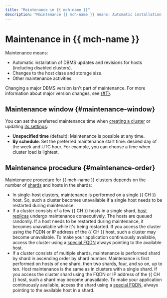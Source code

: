 ```yaml
---
title: "Maintenance in {{ mch-name }}"
description: "Maintenance {{ mch-name }} means: Automatic installation of DBMS updates and revisions for hosts (including disabled clusters). Changes to the host class and storage size. Other maintenance activities."
---
```


# Maintenance in {{ mch-name }}

Maintenance means:

* Automatic installation of DBMS updates and revisions for hosts (including disabled clusters).
* Changes to the host class and storage size.
* Other maintenance activities.

Changing a major DBMS version isn't part of maintenance. For more information about major version changes, see [{#T}](../operations/cluster-version-update.md).

## Maintenance window {#maintenance-window}

You can set the preferred maintenance time when [creating a cluster](../operations/cluster-create.md) or updating [its settings](../operations/update.md):

* **Unspecified time** (default): Maintenance is possible at any time.
* **By schedule**: Set the preferred maintenance start time: desired day of the week and UTC hour. For example, you can choose a time when cluster load is lightest.

## Maintenance procedure {#maintenance-order}

Maintenance procedure for {{ mch-name }} clusters depends on the number of [shards](sharding.md) and hosts in the shards:

* In single-host clusters, maintenance is performed on a single {{ CH }} host. So, such a cluster becomes unavailable if a single host needs to be restarted during maintenance.
* If a cluster consists of a few {{ CH }} hosts in a single shard, [host replicas](replication.md) undergo maintenance consecutively. The hosts are queued randomly. If a host needs to be restarted during maintenance, it becomes unavailable while it's being restarted. If you access the cluster using the FQDN or IP address of the {{ CH }} host, such a cluster may become unavailable. To make your application continuously available, access the cluster using a [special FQDN](../operations/connect.md#auto) always pointing to the available host.
* If a cluster consists of multiple shards, maintenance is performed shard by shard in ascending order by shard number. Maintenance is first performed on hosts of one shard, then two shards, four, and so on, up to ten. Host maintenance is the same as in clusters with a single shard. If you access the cluster shard using the FQDN or IP address of the {{ CH }} host, such a shard may become unavailable. To make your application continuously available, access the shard using a [special FQDN](../operations/connect.md#auto), always pointing to the available host in a shard.
